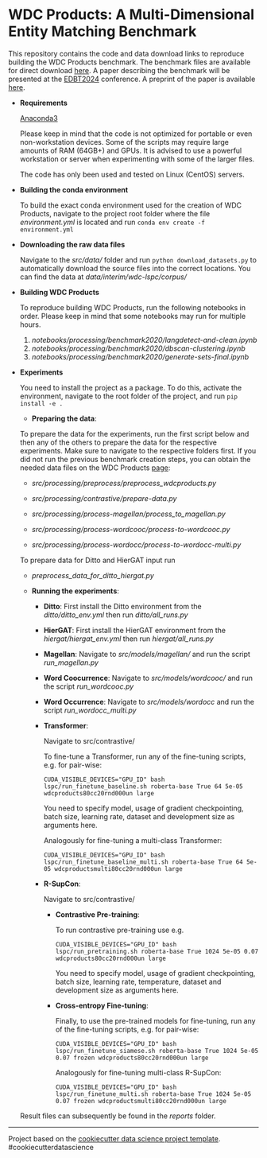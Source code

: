 # WDC Products: A Multi-Dimensional Entity Matching Benchmark

This repository contains the code and data download links to reproduce building the WDC Products benchmark. The benchmark files are available for direct download [here](http://webdatacommons.org/largescaleproductcorpus/wdc-products/). A paper describing the benchmark will be presented at the [EDBT2024](https://dastlab.github.io/edbticdt2024/) conference. A preprint of the paper is available [here](https://arxiv.org/abs/2301.09521).

* **Requirements**

    [Anaconda3](https://www.anaconda.com/products/individual)

    Please keep in mind that the code is not optimized for portable or even non-workstation devices. Some of the scripts may require large amounts of RAM (64GB+) and GPUs. It is advised to use a powerful workstation or server when experimenting with some of the larger files.

    The code has only been used and tested on Linux (CentOS) servers.

* **Building the conda environment**

    To build the exact conda environment used for the creation of WDC Products, navigate to the project root folder where the file *environment.yml* is located and run ```conda env create -f environment.yml```

* **Downloading the raw data files**

    Navigate to the *src/data/* folder and run ```python download_datasets.py``` to automatically download the source files into the correct locations.
    You can find the data at *data/interim/wdc-lspc/corpus/*

* **Building WDC Products**

    To reproduce building WDC Products, run the following notebooks in order. Please keep in mind that some notebooks may run for multiple hours.
    
    1. *notebooks/processing/benchmark2020/langdetect-and-clean.ipynb*
    2. *notebooks/processing/benchmark2020/dbscan-clustering.ipynb*
    3. *notebooks/processing/benchmark2020/generate-sets-final.ipynb*
	
* **Experiments**
	
	You need to install the project as a package. To do this, activate the environment, navigate to the root folder of the project, and run ```pip install -e .```
	
    * **Preparing the data**:

    To prepare the data for the experiments, run the first script below and then any of the others to prepare the data for the respective experiments. Make sure to navigate to the respective folders first. If you did not run the previous benchmark creation steps, you can obtain the needed data files on the WDC Products [page](https://webdatacommons.org/largescaleproductcorpus/wdc-products/): 
    
    - *src/processing/preprocess/preprocess_wdcproducts.py*

    - *src/processing/contrastive/prepare-data.py*
    - *src/processing/process-magellan/process_to_magellan.py*
    - *src/processing/process-wordcooc/process-to-wordcooc.py*
    - *src/processing/process-wordocc/process-to-wordocc-multi.py*
    
    To prepare data for Ditto and HierGAT input run
    
    - *preprocess_data_for_ditto_hiergat.py*

    * **Running the experiments**:
	
		* **Ditto**:
	    First install the Ditto environment from the *ditto/ditto_env.yml* then run *ditto/all_runs.py*
	
		* **HierGAT**:
	    First install the HierGAT environment from the *hiergat/hiergat_env.yml* then run *hiergat/all_runs.py*
	
        * **Magellan**:
            Navigate to *src/models/magellan/* and run the script *run_magellan.py*

        * **Word Coocurrence**:
            Navigate to *src/models/wordcooc/* and run the script *run_wordcooc.py*

        * **Word Occurrence**:
            Navigate to *src/models/wordocc* and run the script *run_wordocc_multi.py*
	    

        * **Transformer**:

            Navigate to src/contrastive/
            
            To fine-tune a Transformer, run any of the fine-tuning scripts, e.g. for pair-wise:

            ```CUDA_VISIBLE_DEVICES="GPU_ID" bash lspc/run_finetune_baseline.sh roberta-base True 64 5e-05 wdcproducts80cc20rnd000un large```

            You need to specify model, usage of gradient checkpointing, batch size, learning rate, dataset and development size as arguments here.

            Analogously for fine-tuning a multi-class Transformer: 

            ```CUDA_VISIBLE_DEVICES="GPU_ID" bash lspc/run_finetune_baseline_multi.sh roberta-base True 64 5e-05 wdcproductsmulti80cc20rnd000un large```

        * **R-SupCon**:

            Navigate to src/contrastive/

            * **Contrastive Pre-training**:
	
                To run contrastive pre-training use e.g.

                ```CUDA_VISIBLE_DEVICES="GPU_ID" bash lspc/run_pretraining.sh roberta-base True 1024 5e-05 0.07 wdcproducts80cc20rnd000un large```

                You need to specify model, usage of gradient checkpointing, batch size, learning rate, temperature, dataset and development size as arguments here.

            * **Cross-entropy Fine-tuning**:
            
                Finally, to use the pre-trained models for fine-tuning, run any of the fine-tuning scripts, e.g. for pair-wise:

                ```CUDA_VISIBLE_DEVICES="GPU_ID" bash lspc/run_finetune_siamese.sh roberta-base True 1024 5e-05 0.07 frozen wdcproducts80cc20rnd000un large``` 

                Analogously for fine-tuning multi-class R-SupCon: 

                ```CUDA_VISIBLE_DEVICES="GPU_ID" bash lspc/run_finetune_multi.sh roberta-base True 1024 5e-05 0.07 frozen wdcproductsmulti80cc20rnd000un large```
		
	

    
    Result files can subsequently be found in the *reports* folder.


	
--------

Project based on the [cookiecutter data science project template](https://drivendata.github.io/cookiecutter-data-science/). #cookiecutterdatascience
